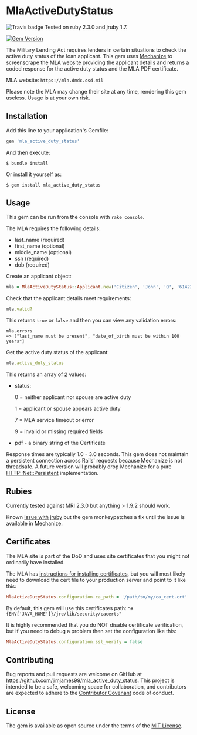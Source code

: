 # MlaActiveDutyStatus

![Travis badge](https://travis-ci.org/jimjames99/mla_active_duty_status.svg?branch=master) Tested on ruby 2.3.0 and jruby 1.7.

[![Gem Version](https://badge.fury.io/rb/mla_active_duty_status.svg)](https://badge.fury.io/rb/mla_active_duty_status)

The Military Lending Act requires lenders in certain situations to check the active duty status of the loan applicant. 
This gem uses [Mechanize](https://github.com/sparklemotion/mechanize) to screenscrape the MLA website providing the applicant details and returns a coded response for the active duty status
and the MLA PDF certificate.

MLA website:  `https://mla.dmdc.osd.mil`

Please note the MLA may change their site at any time, rendering this gem useless. 
Usage is at your own risk.

## Installation

Add this line to your application's Gemfile:

```ruby
gem 'mla_active_duty_status'
```

And then execute:

    $ bundle install

Or install it yourself as:

    $ gem install mla_active_duty_status

## Usage

This gem can be run from the console with `rake console`.

The MLA requires the following details:
* last_name (required)
* first_name (optional)
* middle_name (optional)
* ssn (required)
* dob (required)

Create an applicant object:

```ruby
mla = MlaActiveDutyStatus::Applicant.new('Citizen', 'John', 'Q', '614223456',  '1950-01-25')
```

Check that the applicant details meet requirements:

```ruby
mla.valid?
````
This returns `true` or `false` and then you can view any validation errors:

```
mla.errors
=> ["last_name must be present", "date_of_birth must be within 100 years"]
```

Get the active duty status of the applicant:

```ruby
mla.active_duty_status
```

This returns an array of 2 values:
* status:

    0 = neither applicant nor spouse are active duty
    
    1 = applicant or spouse appears active duty
    
    7 = MLA service timeout or error
    
    9 = invalid or missing required fields

* pdf - a binary string of the Certificate


Response times are typically 1.0 - 3.0 seconds. This gem does not maintain a persistent connection across Rails' 
requests because Mechanize is not threadsafe. A future version will probably drop Mechanize for a 
pure [HTTP::Net::Persistent](http://docs.seattlerb.org/net-http-persistent/) implementation.

## Rubies

Currently tested against MRI 2.3.0 but anything > 1.9.2 should work.

Known [issue with jruby](https://github.com/sparklemotion/mechanize/issues/209) but the gem monkeypatches 
a fix until the issue is available in Mechanize.

## Certificates

The MLA site is part of the DoD and uses site certificates that you might not ordinarily have installed.

The MLA has [instructions for installing certificates](https://mla.dmdc.osd.mil/faq.xhtml#Q1), 
but you will most likely need to download the cert file to your production server and point to it like this:

```ruby
MlaActiveDutyStatus.configuration.ca_path = '/path/to/my/ca_cert.crt'
```

By default, this gem will use this certificates path: `"#{ENV['JAVA_HOME']}/jre/lib/security/cacerts"`

It is highly recommended that you do NOT disable certificate verification, but if you need to debug a problem 
then set the configuration like this:

```ruby
MlaActiveDutyStatus.configuration.ssl_verify = false
```

## Contributing

Bug reports and pull requests are welcome on GitHub at https://github.com/jimjames99/mla_active_duty_status. 
This project is intended to be a safe, welcoming space for collaboration, and contributors are expected to adhere to 
the [Contributor Covenant](http://contributor-covenant.org) code of conduct.


## License

The gem is available as open source under the terms of the [MIT License](http://opensource.org/licenses/MIT).

